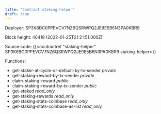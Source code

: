 ```yaml
---
title: "Contract staking-helper"
draft: true
---
```

Deployer: SP3K8BC0PPEVCV7NZ6QSRWPQ2JE9E5B6N3PA0KBR9


 



Block height: 46418 (2022-01-25T21:21:51.000Z)

Source code: {{<contractref "staking-helper" SP3K8BC0PPEVCV7NZ6QSRWPQ2JE9E5B6N3PA0KBR9 staking-helper>}}

Functions:

* get-staker-at-cycle-or-default-by-tx-sender _private_
* get-staking-reward-by-tx-sender _private_
* claim-staking-reward _public_
* claim-staking-reward-by-tx-sender _public_
* get-staked _read_only_
* get-staking-rewards _read_only_
* get-staking-stats-coinbase _read_only_
* get-staking-stats-coinbase-as-list _read_only_
